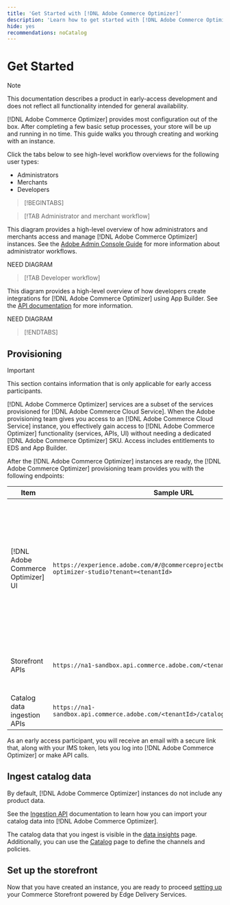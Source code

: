 ```yaml
---
title: 'Get Started with [!DNL Adobe Commerce Optimizer]'
description: 'Learn how to get started with [!DNL Adobe Commerce Optimizer].'
hide: yes
recommendations: noCatalog
---
```

# Get Started

>[!NOTE]
>
>This documentation describes a product in early-access development and does not reflect all functionality intended for general availability.

[!DNL Adobe Commerce Optimizer] provides most configuration out of the box. After completing a few basic setup processes, your store will be up and running in no time. This guide walks you through creating and working with an instance.

Click the tabs below to see high-level workflow overviews for the following user types:

- Administrators
- Merchants
- Developers

>[!BEGINTABS]

>[!TAB Administrator and merchant workflow]

This diagram provides a high-level overview of how administrators and merchants access and manage [!DNL Adobe Commerce Optimizer] instances. See the [Adobe Admin Console Guide](https://helpx.adobe.com/enterprise/admin-guide.html) for more information about administrator workflows.

NEED DIAGRAM

>[!TAB Developer workflow]

This diagram provides a high-level overview of how developers create integrations for [!DNL Adobe Commerce Optimizer] using App Builder. See the [API documentation](https://developer.adobe.com/commerce/services/cloud/) for more information.

NEED DIAGRAM

>[!ENDTABS]

## Provisioning

>[!IMPORTANT]
>
>This section contains information that is only applicable for early access participants.

[!DNL Adobe Commerce Optimizer] services are a subset of the services provisioned for [!DNL Adobe Commerce Cloud Service]. When the Adobe provisioning team gives you access to an [!DNL Adobe Commerce Cloud Service] instance, you effectively gain access to [!DNL Adobe Commerce Optimizer] functionality (services, APIs, UI) without needing a dedicated [!DNL Adobe Commerce Optimizer] SKU. Access includes entitlements to EDS and App Builder.

After the [!DNL Adobe Commerce Optimizer] instances are ready, the [!DNL Adobe Commerce Optimizer] provisioning team provides you with the following endpoints:

|Item|Sample URL|Purpose|
|---|---|---|
|[!DNL Adobe Commerce Optimizer] UI|`https://experience.adobe.com/#/@commerceprojectbeacon/commerce-optimizer-studio?tenant=<tenantId>`|Access Commerce Optimizer UI for managing your catalog across:<br>1. Merchandising rules (Product Discovery, Product Recommendations).<br>2. Catalog Management (Channel and Policy creation).<br>3. Data Insights (View your catalog data ingestion status).|
|Storefront APIs|`https://na1-sandbox.api.commerce.adobe.com/<tenantId>/graphql`|Access the APIs needed to set up your Commerce storefront powered by Edge Delivery Services.|
|Catalog data ingestion APIs|`https://na1-sandbox.api.commerce.adobe.com/<tenantId>/catalog/v1/catalog/<entity>`|Access the APIs needed to ingest your catalog data.|

As an early access participant, you will receive an email with a secure link that, along with your IMS token, lets you log into [!DNL Adobe Commerce Optimizer] or make API calls.

## Ingest catalog data

By default, [!DNL Adobe Commerce Optimizer] instances do not include any product data.

See the [Ingestion API](https://developer-stage.adobe.com/commerce/services/composable-catalog/data-ingestion/using-the-api/) documentation to learn how you can import your catalog data into [!DNL Adobe Commerce Optimizer].

The catalog data that you ingest is visible in the [data insights](./insights-overview.md) page. Additionally, you can use the [Catalog](./catalog-overview.md) page to define the channels and policies.

## Set up the storefront

Now that you have created an instance, you are ready to proceed [setting up](storefront.md) your Commerce Storefront powered by Edge Delivery Services.
